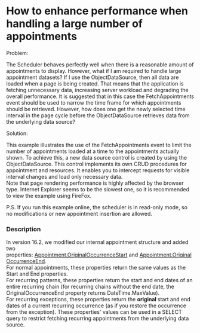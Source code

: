 # How to enhance performance when handling a large number of appointments


<p>Problem:</p><p>The Scheduler behaves perfectly well when there is a reasonable amount of appointments to display. However, what if I am required to handle large appointment datasets? If I use the ObjectDataSource, then all data are loaded when a page is being created. That means that the application is fetching unnecessary data, increasing server workload and degrading the overall performance. It is suggested that in this case the FetchAppointments event should be used to narrow the time frame for which appointments should be retrieved. However, how does one get the newly selected time interval in the page cycle before the ObjectDataSource retrieves data from the underlying data source?</p><p>Solution:</p><p>This example illustrates the use of the FetchAppointments event to limit the number of appointments loaded at a time to the appointments actually shown. To achieve this, a new data source control is created by using the ObjectDataSource. This control implements its own CRUD procedures for appointment and resources. It enables you to intercept requests for visible interval changes and load only necessary data.<br />
Note that page rendering performance is highly affected by the browser type. Internet Explorer seems to be the slowest one, so it is recommended to view the example using FireFox.</p><p>P.S. If you run this example online, the scheduler is in read-only mode, so no modifications or new appointment insertion are allowed.</p>


<h3>Description</h3>

In version 16.2, we&nbsp;modified our internal appointment structure and added two properties:&nbsp;<a href="https://documentation.devexpress.com/CoreLibraries/DevExpressXtraSchedulerAppointment_OriginalOccurrenceStarttopic.aspx">Appointment.OriginalOccurrenceStart</a>&nbsp;and&nbsp;<a href="https://documentation.devexpress.com/CoreLibraries/DevExpressXtraSchedulerAppointment_OriginalOccurrenceEndtopic.aspx">Appointment.OriginalOccurrenceEnd</a>.<br>For&nbsp;normal appointments, these properties return the same values as the Start and End properties.<br>For recurring patterns, these properties return the start and end dates of an entire recurring chain (for recurring chains without the end date, the OriginalOccurrenceEnd property returns DateTime.MaxValue).<br>For recurring exceptions, these properties return&nbsp;the&nbsp;<strong>original&nbsp;</strong>start and end dates&nbsp;of a current recurring&nbsp;occurrence&nbsp;(as if you restore the occurrence from the exception). These properties' values can be used in a SELECT query to restrict fetching recurring appointments from the underlying data source.

<br/>


